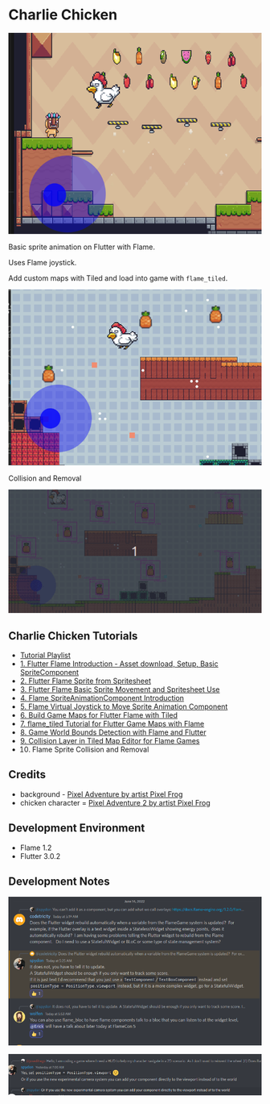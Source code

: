 # Charlie Chicken

![screenshot](assets/docs/screenshot.gif)

Basic sprite animation on Flutter with Flame.

Uses Flame joystick.

Add custom maps with Tiled and load into game with `flame_tiled`.

![custom map](assets/docs/custom_map.gif)

Collision and Removal

![charlie pineapple](assets/docs/charlie_pineapple.gif)

## Charlie Chicken Tutorials

* [Tutorial Playlist](https://youtube.com/playlist?list=PLxvyAnoL-vu4H9YM8on7AKNRMOsTOdIle)
* [1. Flutter Flame Introduction - Asset download, Setup, Basic SpriteComponent](https://youtu.be/k0EbDFZSqME)
* [2. Flutter Flame Sprite from Spritesheet](https://youtu.be/XAzgFAzODgs)
* [3. Flutter Flame Basic Sprite Movement and Spritesheet Use](https://youtu.be/ym6w-TqFbWk)
* [4. Flame SpriteAnimationComponent Introduction](https://youtu.be/josY45bVkvU)
* [5. Flame Virtual Joystick to Move Sprite Animation Component](https://youtu.be/YZX57R06kmM)
* [6. Build Game Maps for Flutter Flame with Tiled](https://youtu.be/69IYsckE-YQ)
* [7. flame_tiled Tutorial for Flutter Game Maps with Flame](https://youtu.be/RaJixqwtCh0)
* [8. Game World Bounds Detection with Flame and Flutter](https://youtu.be/kknJMhnKYNc)
* [9. Collision Layer in Tiled Map Editor for Flame Games](https://youtu.be/LXfAiI1EMxw)
* 10. Flame Sprite Collision and Removal

## Credits

* background - [Pixel Adventure by artist Pixel Frog](https://pixelfrog-assets.itch.io/pixel-adventure-1)
* chicken character = [Pixel Adventure 2 by artist Pixel Frog](https://pixelfrog-assets.itch.io/pixel-adventure-2)

## Development Environment

* Flame 1.2
* Flutter 3.0.2

## Development Notes

![overlay rebuild](assets/docs/overlay_system.png)

![experimental camera](assets/docs/camera.png)